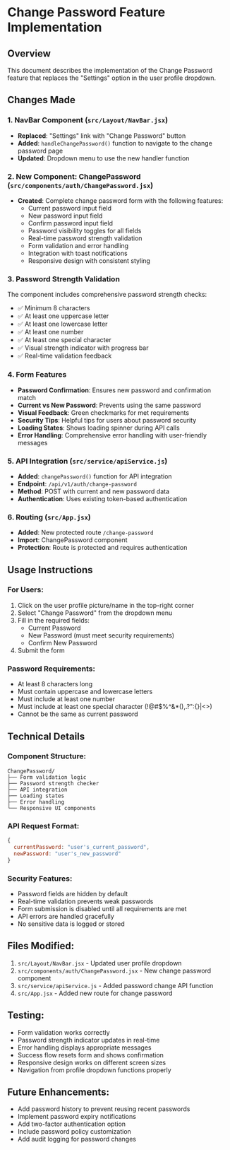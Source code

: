 # Change Password Feature Implementation

## Overview
This document describes the implementation of the Change Password feature that replaces the "Settings" option in the user profile dropdown.

## Changes Made

### 1. NavBar Component (`src/Layout/NavBar.jsx`)
- **Replaced**: "Settings" link with "Change Password" button
- **Added**: `handleChangePassword()` function to navigate to the change password page
- **Updated**: Dropdown menu to use the new handler function

### 2. New Component: ChangePassword (`src/components/auth/ChangePassword.jsx`)
- **Created**: Complete change password form with the following features:
  - Current password input field
  - New password input field
  - Confirm password input field
  - Password visibility toggles for all fields
  - Real-time password strength validation
  - Form validation and error handling
  - Integration with toast notifications
  - Responsive design with consistent styling

### 3. Password Strength Validation
The component includes comprehensive password strength checks:
- ✅ Minimum 8 characters
- ✅ At least one uppercase letter
- ✅ At least one lowercase letter  
- ✅ At least one number
- ✅ At least one special character
- ✅ Visual strength indicator with progress bar
- ✅ Real-time validation feedback

### 4. Form Features
- **Password Confirmation**: Ensures new password and confirmation match
- **Current vs New Password**: Prevents using the same password
- **Visual Feedback**: Green checkmarks for met requirements
- **Security Tips**: Helpful tips for users about password security
- **Loading States**: Shows loading spinner during API calls
- **Error Handling**: Comprehensive error handling with user-friendly messages

### 5. API Integration (`src/service/apiService.js`)
- **Added**: `changePassword()` function for API integration
- **Endpoint**: `/api/v1/auth/change-password`
- **Method**: POST with current and new password data
- **Authentication**: Uses existing token-based authentication

### 6. Routing (`src/App.jsx`)
- **Added**: New protected route `/change-password`
- **Import**: ChangePassword component
- **Protection**: Route is protected and requires authentication

## Usage Instructions

### For Users:
1. Click on the user profile picture/name in the top-right corner
2. Select "Change Password" from the dropdown menu
3. Fill in the required fields:
   - Current Password
   - New Password (must meet security requirements)
   - Confirm New Password
4. Submit the form

### Password Requirements:
- At least 8 characters long
- Must contain uppercase and lowercase letters
- Must include at least one number
- Must include at least one special character (!@#$%^&*(),.?":{}|<>)
- Cannot be the same as current password

## Technical Details

### Component Structure:
```
ChangePassword/
├── Form validation logic
├── Password strength checker
├── API integration
├── Loading states
├── Error handling
└── Responsive UI components
```

### API Request Format:
```javascript
{
  currentPassword: "user's_current_password",
  newPassword: "user's_new_password"
}
```

### Security Features:
- Password fields are hidden by default
- Real-time validation prevents weak passwords
- Form submission is disabled until all requirements are met
- API errors are handled gracefully
- No sensitive data is logged or stored

## Files Modified:
1. `src/Layout/NavBar.jsx` - Updated user profile dropdown
2. `src/components/auth/ChangePassword.jsx` - New change password component
3. `src/service/apiService.js` - Added password change API function
4. `src/App.jsx` - Added new route for change password

## Testing:
- Form validation works correctly
- Password strength indicator updates in real-time
- Error handling displays appropriate messages
- Success flow resets form and shows confirmation
- Responsive design works on different screen sizes
- Navigation from profile dropdown functions properly

## Future Enhancements:
- Add password history to prevent reusing recent passwords
- Implement password expiry notifications
- Add two-factor authentication option
- Include password policy customization
- Add audit logging for password changes
